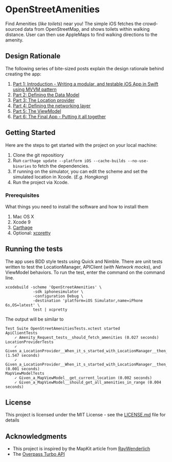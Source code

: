 
# OpenStreetAmenities

Find Amenities (*like toilets*) near you! The simple iOS  fetches the crowd-sourced data from OpenStreetMap, and shows toilets within walking distance. 
User can then use AppleMaps to find walking directions to the amenity. 

## Design Rationale

The following series of bite-sized posts explain the design rationale behind creating the app:

1. [Part 1: Introduction - Writing a modular, and testable iOS App in Swift using MVVM pattern](https://samkhawase.com/blog/mvvm_swift_introduction/)
2. [Part 2: Defining the Data Model](https://samkhawase.com/blog/mvvm_swift_model/)
3. [Part 3: The Location provider](https://samkhawase.com/blog/mvvm_swift_location_provider/)
4. [Part 4: Defining the networking layer](https://samkhawase.com/blog/mvvm_swift_networking/)
5. [Part 5: The ViewModel](https://samkhawase.com/blog/mvvm_swift_view_model/)
6. [Part 6: The Final App - Putting it all together](https://samkhawase.com/blog/mvvm_swift_final_app/)



## Getting Started

Here are the steps to get started with the project on your local machine:
1. Clone the git repositiory
2. Run `carthage update --platform iOS --cache-builds --no-use-binaries` to fetch the dependencies.
3. If running on the simulator, you can edit the scheme and set the simulated location in Xcode. (*E.g. Hongkong*)
4. Run the project via Xcode.

### Prerequisites

What things you need to install the software and how to install them

1. Mac OS X
2. Xcode 9
3. [Carthage](https://github.com/Carthage/Carthage) 
4. Optional: [xcpretty](https://github.com/supermarin/xcpretty)

## Running the tests

The app uses BDD style tests using Quick and Nimble. There are unit tests written to test the LocationManager, APIClient (*with Network mocks*), and ViewModel behaviors. 
To run the test, enter the command on the command line.

```
xcodebuild -scheme 'OpenStreetAmenities' \
			-sdk iphonesimulator \
			-configuration Debug \
			-destination 'platform=iOS Simulator,name=iPhone 6s,OS=latest' \
			test | xcpretty
```

The output will be similar to 

```
Test Suite OpenStreetAmenitiesTests.xctest started
ApiClientTests
    ✓ Amenity_Request_tests__should_fetch_amenities (0.027 seconds)
LocationProviderTests
    ✓ Given_a_LocationProvider__When_it_s_started_with_LocationManager__then_starts_location_updates (1.547 seconds)
    ✓ Given_a_LocationProvider__When_it_s_started_with_LocationManager__then_provides_current_location (0.001 seconds)
MapViewModelTests
    ✓ Given_a_MapViewModel__get_current_location (0.002 seconds)
    ✓ Given_a_MapViewModel__should_get_all_amenities_in_range (0.004 seconds)
``` 

## License

This project is licensed under the MIT License - see the [LICENSE.md](LICENSE.md) file for details

## Acknowledgments

* This project is inspired by the MapKit article from [RayWenderlich](https://www.raywenderlich.com/160517/mapkit-tutorial-getting-started)
* The [Overpass Turbo API](https://overpass-turbo.eu/)

